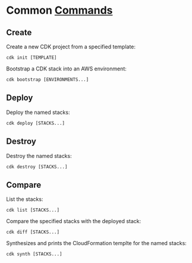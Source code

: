 # Common [Commands](https://docs.aws.amazon.com/cdk/latest/guide/cli.html#cli-ref)

## Create

Create a new CDK project from a specified template:
```
cdk init [TEMPLATE]
```

Bootstrap a CDK stack into an AWS environment:
```
cdk bootstrap [ENVIRONMENTS...]
```

## Deploy

Deploy the named stacks:
```
cdk deploy [STACKS...]
```

## Destroy

Destroy the named stacks:
```
cdk destroy [STACKS...]
```

## Compare

List the stacks:
```
cdk list [STACKS...]
```

Compare the specified stacks with the deployed stack:
```
cdk diff [STACKS...]
```

Synthesizes and prints the CloudFormation templte for the named stacks:
```
cdk synth [STACKS...]
```